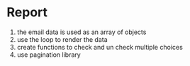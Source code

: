 # Report
1. the email data is used as an array of objects
2. use the loop to render the data
3. create functions to check and un check multiple choices
4. use pagination library 
